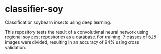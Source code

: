 # classifier-soy
Classification soybearn insects using deep learning.

This repository tests the result of a convolutional neural network using regional soy pest repositories as a database. For training, 7 classes of 625 images were divided, resulting in an accuracy of 94% using cross validation.

